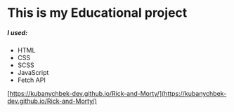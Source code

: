 # This is my Educational project

##### I used:
- HTML
- CSS
- SCSS
- JavaScript
- Fetch API

[https://kubanychbek-dev.github.io/Rick-and-Morty/](https://kubanychbek-dev.github.io/Rick-and-Morty/)
